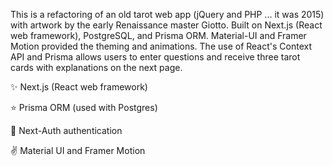 This is a refactoring of an old tarot web app (jQuery and PHP ... it was 2015) with artwork by the early Renaissance master Giotto.  Built on Next.js (React web framework), PostgreSQL, and Prisma ORM.  Material-UI and Framer Motion provided the theming and animations.  The use of React's Context API and Prisma allows users to enter questions and receive three tarot cards with explanations on the next page.

✨ Next.js (React web framework)

⭐️ Prisma ORM (used with Postgres)

🌙 Next-Auth authentication 

✌️ Material UI and Framer Motion
